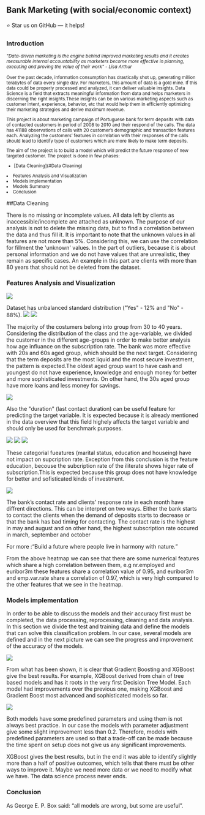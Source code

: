 <!DOCTYPE html>
<html>
 <head>
 </head>
<body>

<h2>Bank Marketing (with social/economic context)</h2>

:star: Star us on GitHub — it helps!

<h3>Introduction </h3>

<small><p>
 <i>"Data-driven marketing is the engine behind improved marketing results and it creates measurable internal accountability as marketers become more effective in planning, executing and proving the value of their work" - Lisa Arthur </i>
 
Over the past decade, information consumption has drastically shot up, generating million terabytes of data every single day. For marketers, this amount of data is a gold mine. If this data could be properly processed and analyzed, it can deliver valuable insights. Data Science is a field that extracts meaningful information from data and helps marketers in discerning the right insights.These insights can be on various marketing aspects such as customer intent, experience, behavior, etc that would help them in efficiently optimizing their marketing strategies and derive maximum revenue.</p>

<p>This project is about marketing campaign of Portuguese bank for term deposits with data of contacted customers in period of 2008 to 2010 and their respond of the calls. The data has 41188 observations of calls with 20 customer’s demographic and transaction features each. Analyzing the customers’ features in correlation with their responses of the calls should lead to identify type of customers which are more likely to make term deposits.

The aim of the project is to build a model which will predict the future response of new targeted customer.
The project is done in few phases:

 - [Data Cleaning](#Data Cleaning)
 <li>Features Analysis and Visualization</li>
 <li>Models implementation</li>
 <li>Models Summary</li>
 <li>Conclusion</li>
</ol>
 
</small></p>

##Data Cleaning

<p>There is no missing or incomplete values. All data left by clients as inaccessible/incomplete are attached as unknown.
The purpose of our analysis is not to delete the missing data, but to find a correlation between the data and thus fill it.
It is important to note that the unknown values in all features are not more than 5%. Considering this, we can use the correlation for fillment the 'unknown' values.
In the part of outliers, because it is about personal information and we do not have values that are unrealistic, they remain as specific cases. An example in this part are clients with more than 80 years that should not be deleted from the dataset.</p>

<h3>Features Analysis and Visualization</h3>

<img src="https://github.com/RistovaIvona/BankClassification/blob/master/data%20dist.png">

<p> Dataset has unbalanced standard distribution ("Yes" - 12% and "No" - 88%). 
 
<img src="https://lh3.googleusercontent.com/kQOk3kO3TaXw3RUZ6oeCnOQggo5shQMAjrvmfcixJ_dpb5NDWT7-5SJtfbGqrdWO6xddQfhYPsJcYsdmnWe9w_LLH7w3nFrkXZh1qM1zJ0d5yqBLGVIHIGEisJ3GBUsAHgfZ5cyAJGmZTQ0c8SGjxIGbXkAtqW3zCbw3jPk0X2R1LgxnMMu0mZ5lzCVsc9bbSdkuU7Rq3gIqVDKShMgYiVPKEpbT9_DzEsL39rYzI8zK2GiLyD95Xy8US8Ji9ouBtJD6LrBISkvXLnDtYzSQ8zDgoXHmfSNIftffOZ3PJDW8WGHzZ6WA88DvrEAWy7HCGjapdk_DhnKw5xaO-25Dg74VLA-VMVV1bsPEkjdLH-neWfVDsV6Q5vUXXrLmi9wh50QXwMSkGWIAB-gWAC9NTw1ZsrnmuCnhWEjCefh9QzWshwKUjbkl3yR7WeAM2lepxx4IXY_JA3VzP4hWR58WHGemB7P1y9MREUJJ1gKvfK7CRer5mq-oUSxZxKi0D9MSukflF01u5zdxA5WcbbN6SDUfD1JmWAymbepRbqHcgIJ9H89wwE5ZgVxVTMlQZQntXk_kM3-uFU2fue_SOuRHDDZ6C-SAvK0qdEz15XiGSTdDAmECXzz42SNfC1Pmdhq2kC9szmvJHzkOZHfxSt1HNOMXSjN9Nqo5DRW46mLSDOT0BvFoZH9xoZ6hhCcOl3Vs8xmtWg=w1920-h942-ft">

<img src="https://lh3.googleusercontent.com/yOVw_MAEiEOk-jhDRqZNaDAOXT-zjzwUvzZi2_NgBRMW22pMSonfCl4wSkZ9wNFqFFTC998eHfsykBZ1ZEBoByOYhU4r2jdSudq4UD2CK1aBQKquYjfdO68J2DkGwfLyrEn41OTk4zzN-NrYBztcJm7ppR3lkW6Lbay5O1Zs2zGjOwfU-FW9Av16Fvg9Tp668oyW3TaApyHh-bQwI5FFfwT40UDkIv19g-iDCREnKxcg87semo6j3tHOiHh585fPxsyy3hkWbDB8yc2Ncpc983pJiYZre-xcZDRgZ59l43Ti7K68Z2wSv4Ogs7mpbO-v8yX47ZuqxSg9HgrHq9-xt9Vd0ds1ZBHrApuqMeqw0jaF-gezo2I1zB98NKKX97CmZbYjP1DCDOIAJ1d43BDLj1FgP9Agy4DcWMY5CMfHq6GzOpZ8ZeNmgXZHEzP1VQNzVW3sM-RAmPGl2bSjgaKpTYAFZDH_QnIVDKcnLBiTBPg1YyIQrHtccHCR3zQnNGom24JbgfFnlxjpjdD7JayFicnH0GODdRfCYkR9IFz6zJReknUUyHrWPIr2RytiJUue0s5WBfW641oKMJnJV-dcox-_Gs9tK8G1hma-TPF-wH4b19RiG5c_49mFDg4Gb4eP8vhJgL1_EQx6_5cTpb4jNleH6RQOv3QPkRShSrkkqrFB_NKzdNESOD0egjeLEtsAAwoSiA=w1920-h942-ft">
 
<p>The majority of the costumers belong into group from 30 to 40 years. Considering the distribution of the class and the age-variable, we divided the customer in the different age-groups in order to make better analysis how age influance on the subscription rate. 
The bank was more effective with 20s and 60s aged group, which should be the next target. Considering that the term deposits are the most liquid and the most secure investment, the pattern is expected.The oldest aged group want to have cash and youngest do not have experience, knowledge and enough money for better and more sophisticated investments. On other hand, the 30s aged group have more loans and less money for savings.</p>

<img src="https://lh3.googleusercontent.com/DF70y9pERzAKVCcsn8_WdMdzswvdRPFBJXz-jDnEjNW60P3bQO3iITn5OqX_RplmsdX3L1MyAtuRVB2-e9GhNmzjbzGdduK3lmMaCrKdNRAclMnkaOwOAAHi1P1y8K2zT6L10fcIwlRFFpUOi-9HgWF3COWwJqQXHgJQp_uUF1lXxbDH442pbsqDmaFQcL2js4I21spDIFD3nOi5GHK8ZNsmqsS36t1oNv4Tk2fzxzW2b6YtnnKYQlX8x6aKWCNdRraOfushDekFMXTQWedqJdjIswa9V96P5dz57tQ-wBA68_P_djeaws0WdxsE1a66i-fydKAb2pLcv3r6RAqKgjBcUxzbGF2XSG9cs2y3uB8IcM9jtymVBTwqdB0pNyDlyFosp1wMw4H5UnYqrRVub1WY5xuEU41DOawSKPi2boB_-BwYlNwwNwG6NXbQKX5oDVWsEZjWeqNFK6PrWnjTioN-zjCEks-FAh4DAnxDWgm4QdKtoznxYINRjV_ZTPK12gDZRlkRssrHKnNbdshu6LzcAHzawCvuPRU7Zs5zauz0d2PNpPxuijV-SBplCw4Mxv7-Ef45nQEjLzjQyfON9sRC1zSUPTLiNuJZ65Nn2Xr18vvVVFpjypeo9xiDn8VsGg0kOHjaC7vRp-69KV_JzoZplppKubRmS2X1va_URFb-uEi-Ht2wp02CcQElVcsFhBsD7w=w1920-h942-ft"> 

<p> Also the "duration" (last contact duration) can be useful feature for predicting the target variable. It is expected because it is already mentioned in the data overview that this field highely affects the target variable and should only be used for benchmark purposes.</p>

<img src="https://lh3.googleusercontent.com/wGTZGIYIaFlyueJ9lpLKAJlCzswqLwItatSyY2HqAN5OlDj-9zpHP8hB1vaf16m43Foot7m6ZNy3lyuzGPBFu2lElVOhpHcxnrFhuPULRykMdy-nEsSDMsN6bOy7suv7TJtgIR2GK3LmsRvuBW4J726O6fHMDe-gTJBjrKnbee7tIPx6KXVYRkZJcS-4L3K7AfE8kcaFWUY6zfJFhaqzEvtfoyn0qtDqEu5hh-vaSVy6gjQsC7nHmEaiKb-uhpMk41BTxKz9J9fSvzbqFfWFviKfZOoryoWcNEruuYD5ZNj-sFP7vBq2lpLqjMLKIlii7_HAUgOL-rQDjgDTc79vu3EKSC-DfqJIVN3581JJWbj9NhNzsQVnd5qOZc1S0LDVf0cjsyCs38afHf7_4sGrRgR0dUxMR73PyjMgEhzMEPfGh9tY9_lf6pQwUvGxXyMnMp5tot9C9W8taxaeQc67M675tmcDvvXqLddL_urV-URRCQTN86lBP8CCghIp0wMBdje_-kh0hm8_C_noE8cZGRq87s1e4E5-bZxcLCfu8nXHmEUTWfcjjXZCRwPkAYRyDcYmp4EMBolLl1XMi8GgvnvBRcOB7XWqheLm3fkJlYFhdkXRwYWDo6Oa9bSyGOXf7f_jDGkqRRu8iMdsAWK_kiMzFgitQ6K6cARjpIuypsCASpl92On3hWyebJADDz-_BdJyOA=w1920-h942-ft">
<img src="https://lh3.googleusercontent.com/nUhcpDCGR2YVgG7AMELy2GXAQ-7jcA5DBTaybbToXpM4OERY6B-I0VOoAy3ZpfHPPw6TAZP9zEnN6dsu_4kvi54tBvSh-0RJoYwXPc2lXBONBP87SZ16g97pabiokuGMKiVF1k3RRWVr85MbsTtDCPEt9hWbwXAZe_ixTRUGHYzlWN8GM-57lnAkvzrrGRZ5n9VmwOvOj5ko3NT-TR3pMQgqsD8E9g_jSlCU4dKiCDc24QHMF-7a4uhUuUR1-R8UJJ56R98NKwPscCRJ5_h8luPzFmjxW4R9ewceZdtXqrba5D8LwCumdopROfdNY5Y8640FRsU8OWQ_Wu_nisvhdgMGDEAThP5reIesEzCoiBz2PC-JhWexjePebxWTSfyq_EOjqOuyEJLUinvOHU4Ty-fyTgLwWI5kFg_0Q8l76ngRxDRHSl_cncqvsZ9dgGHTEECCFHB7Lg6xFzVQpztusvEVtnkHle2hZHcSgYybZxqy8e3PYj_g7_IWA12tSUYXo1gMB5pHWueaGJ7qbng5RS08rIKl9ImAvQDZ5UIzQ6XBr8M_sFfx_lCNzyW88nb9ZH7uKeFfjciQVrlo7UY7QcxGz3KXHU56F_oFrTsGe4h90QCiCXZx9IlbWP5h2PzGBHjG5pg2bHtHjkb5Xn-pUFeGX5olQq1nh97mQVRu7UfGhBc65fy-Do4gQ1cSKk1ef0D88Q=w1920-h942-ft">
<img src="https://lh3.googleusercontent.com/ciM7Z4Cc0jeb3Fa9nq3HLN6kKnSNzttjn318HAxLEUbKiSwkcUSHwRabB0E1KcIVCWzdaNiZnwZamxJ50fjZ1JN3wMaDXmXC_kx5chQz8G9hdSdUJPbEdyHx4YohjTxmtFVG_oOfwe1C9s5Pm5lIzWwO0Q9jZx9t95o8CGR-eZGhN9_rbtYvY713d5SWcYmyqszBoEnL3hbClFX5gh84LEz21vgtWUgfmSO-iwNAhbVUQxFIaSAtu9N7c_nfqkLok3U1OUCt17UXTXdcVQKWRCwgUbv1nJl_GoxQd5dRjpr3Pe3yvThI-lykmVEpENUyPYp74KBkv9uejYHJNVEVYieinTYEcoEkj-cyZ-PHfYBmwBuIPUdNV4_pEdjgXMfEeMSckwST8Q6q51yVXgBBDCgdwgJJI4yqbSzmMfjxf84YI91Hy-Hh1oXS_34-Av_QI-SfV680Mpk19PyNyBZq-7OD-SOpIi0sQp4aTNCAu3nmY_vicu9q2svd7-h7uPIyj4CvXoM2KlsXaWSwe5c97HtnP1Qiu-HHKkhFLVI78VQCqKpoHeSbjkHFaeCWAkyCCPmN0kL2yl87zl76quNHTS9f2Rfan_QB2fC155y2iX2oSw6YNktBBCJFNlL6QmvCk0_LEFZpmAEF3vHxHzAryazxtr8aqvTlAH3peJXFTrXZAcZriJ57R5lS-j8UShIQ_uER0Q=w1920-h942-ft">

<p>These categorial fueatures (marital status, education and houseing) have not impact on supcription rate. Exception from this conclusion is the feature education, becouse the subcription rate of the iliterate shows higer rate of subscription.This is expected because this group does not have knowledge for better and sofisticated kinds of investment. <p>

<img src="https://lh3.googleusercontent.com/sD5lMSEh7AurJz7lMS1LlAw_RGF62QOZC8R4s4lSveCmCcNpba4fS8HcCO4lgbjk-BOZ4PwH74_JW_u1NKDaavWY6OzVlYHz1CO_vRfDDD4wdjQjdfqDXkcCs6D8s7b3HfDsnDNRTH8CsTrHitn_HNoug5QUFM205jbyicwcGNORROrQmLwmcbpw8ekRdygvyWJx_Ldm3DdF_Z6jDnO81ztyuo9zGLWYviM8gwdp4tEbt02_3IqwrUlbfKMbDf0-B83H_WSywzJhAV-PvUAvh-JD9ehmic_lu3pbfdczyr1VJcfcA7y67UvMsvKilNcUztX0dFolpAaNK-xF_3uCsMa7rpoQRuHEnhHHFA6XFmhMkXdcOvg3IaZ2Xds8D5V_WzKFUv_lzwlALNv7LXm49GC2Uu1_zhkkrIteQdam47zZ6fqOeZKjz1LLigL9lfhFi7iFWHzntrAfWlffGdrG1xcSV9Tg1odzFweMpi9xx0J5n269tvg57D4v-BnaVuY7TprbykKRWNVDryVm1dg1cPxT3lYsEyIXypiJt0vAKJCWISj2a0F8l4y-JmYKH9ATX-DZ5W8nQFSs9JGziMgA4uWnEsyL2ijpD94SEMnftiJX_xGuwe3ZjboxhGncBniY7pSt9Mceh618BzLypjuCxjQp5zL1r7wt0VDSft1S3nhlD2t3KJzSbP1QV_gDxRsnGtJ7Bw=w1920-h942-ft">

<p>The bank’s contact rate and clients’ response rate in each month have diffrent directions. This can be interpret on two ways. Either the bank starts to contact the clients when the demand of deposits starts to decrease or that the bank has bad timing for contacting. The contact rate is the highest in may and august and on other hand, the highest subscription rate occured in march, september and october</p> 

<p>For more :<q>Build a future where people live in harmony with nature.</q></p>

<p>From the above heatmap we can see that there are some numerical features which share a high correlation between them, e.g nr.employed and euribor3m these features share a correlation value of 0.95, and euribor3m and emp.var.rate share a correlation of 0.97, which is very high compared to the other features that we see in the heatmap.

<h3> Models implementation </h3>

<p>In order to be able to discuss the models and their accuracy first must be completed, the data processing, reprocessing, cleaning and data analysis. In this section we divide the test and training data and define the models that can solve this classification problem.
In our case, several models are defined and in the next picture we can see the progress and improvement of the accuracy of the models.</p>

<img src="https://lh3.googleusercontent.com/oqk0Ep8mT1hYEOwYxMcgsRyBFhuGRvZEWwqP64obqtThcOib3DU1y0QZL1yag5T1A2Ak_t1gQifWqgHx-rnOgzpDRS0AA48Tjm9CWaWOqrGEBJm-dZL1mhWMJjtuLS7aUeHnNlitPvzo-Bkkp2l4xAozyD0QHDhilt_XGglVaYpo-TZlBsdczGszb8rsZ8qJd8_Gsd3OddlGm4AitWqOTvMDoXa68JVLKJmF5PaYMJhM65wObJBcgoIaxZHJDN9q6pLMwttMni0oqp9ZftLlSAJz-gKdJuj3FOumfEJtlAQ50XTmORJ6E1-HCgLoNYlKdzNmkeGWXTyGvH0k7CRZDgbm8Rkq8utm0i3uc9fB1KsrdWDmLwrw_fj9dMiPG6eJ5jmXvLmzhJFZ6dKneehxlpDPCYZCUXnXgrWKvz3u0Frxnrqhd_CrwErdyvVULAH4YeXQFVQOepPtYt4SyBP5FIGu0npqbmx387waE5Go6HAdx8oYbU3XeQnsQL0uB54Ba4VosjI92vdlYce9paW-wYdLdUNuvNotvV_wAqlAYUCNXFirZzur1Bk6O3POwzwo9UJQ7lKr4k99va9rSJaxAM_n9acANKAtrwLMWayL8h9ngc7eM8j-UJi5rBKDxND7UQEOfg9JRapJM_lhBpE5kJzbC2xS1xKpDmsKisVae4uy2VadUDClhrexhBemA_p2hnikJw=w1920-h942-ft">
 
<p>From what has been shown, it is clear that Gradient Boosting and XGBoost give the best results. For example, XGBoost derived from chain of tree based models and has it roots in the very first Decision Tree Model. Each model had improvements over the previous one, making XGBoost and Gradient Boost most advanced and sophisticated models so far.</p>

<img src="https://lh3.googleusercontent.com/BMSG1uQmr5fD0JbLO98pSRxny6xBN7KMDZ3frLKBmdQcuEJ4ap3Ea5ITMG51DDu5Ylmsx12zJOPOFPnwXUYvbORwitF-u7oP1G87jpvQw9232KyZmZcAF0q_eKa3LFanEv7-trFzhpbv4J-9XcfeA1EaMFTm8qJuXkG3ZD8YdqsYtXYbdV1ARBO5i_ZYAgwqHoqoIch7-n_GJw9wad3gSYCM3Y7LFhQAbakIIEIrREsJZbYoygGrEzJd7rG050UlcXb81WwQVDBTN6jm9jhKcu_J5iy5RmUWs6ADLCXEgI6ASZaUu91UZsSumkvILXwtKnhLwmctCI-qNkmp5ubgA065NsBs6VjeAMBO0XiQ4aRUxUo6vAnic1_SAf3kQlkuwWC93RN5Rz4jVDwYCCl4m-qThihHdGaowsjXoeTgjdVpTVUfuq-VxyyjEPrG5-PI2Zb13HXH3a2PVUfCq4dWmaZcA44aOayxmkrrDjvNm2-0eGOqT6qhkCDNq206H5TFrbp5zIWE3N0rz40sPldqOar_132AB5IG31ZruM8rcc0gfMLNfM8yf-LKGj6VMV3qyA9PHxLsNbNY7DYsujrEr6DqnKDUwNIyvJJlNU0nIj-TYRZ1dIavuNBs1O88mtiuTSPJfhxPkDaN6UhxeaNDj2WSSPMqhegu5B8j27AR6OoedtKL0hFwlhlqXb5n60Q1BJ16YA=w1920-h942-ft">

<p>Both models have some predefined parameters and using them is not always best practice.
In our case the models with parameter adjustment give some slight improvement less than 0.2. Therefore, models with predefined parameters are used so that a trade-off can be made because the time spent on setup does not give us any significant improvements.</p>

</p>XGBoost gives the best results, but in the end it was able to identify slightly more than a half of positive outcomes, which tells that there must be other ways to improve it. Maybe we need more data or we need to modify what we have. The data science process never ends.</p>



<h3>Conclusion</h3>


<p>As George E. P. Box said: “all models are wrong, but some are useful”.</p>

  
</body>
</html>
